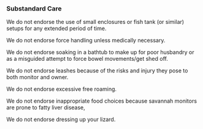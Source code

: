 ### Substandard Care


We do not endorse the use of small enclosures or fish tank (or similar) setups for any extended period of time.

We do not endorse force handling unless medically necessary. 

We do not endorse soaking in a bathtub to make up for poor husbandry or as a misguided attempt to force bowel movements/get shed off.

We do not endorse leashes because of the risks and injury they pose to both monitor and owner. 

We do not endorse excessive free roaming.

We do not endorse inappropriate food choices because savannah monitors are prone to fatty liver disease,

We do not endorse dressing up your lizard.
